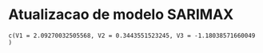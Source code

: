 # Atualizacao de modelo SARIMAX

    c(V1 = 2.09270032505568, V2 = 0.3443551523245, V3 = -1.18038571660049
    )

